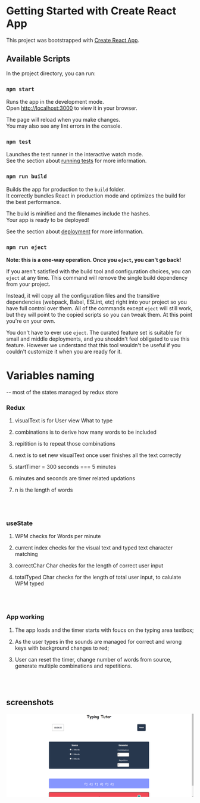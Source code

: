 # Getting Started with Create React App

This project was bootstrapped with [Create React App](https://github.com/facebook/create-react-app).

## Available Scripts

In the project directory, you can run:

### `npm start`

Runs the app in the development mode.\
Open [http://localhost:3000](http://localhost:3000) to view it in your browser.

The page will reload when you make changes.\
You may also see any lint errors in the console.

### `npm test`

Launches the test runner in the interactive watch mode.\
See the section about [running tests](https://facebook.github.io/create-react-app/docs/running-tests) for more information.

### `npm run build`

Builds the app for production to the `build` folder.\
It correctly bundles React in production mode and optimizes the build for the best performance.

The build is minified and the filenames include the hashes.\
Your app is ready to be deployed!

See the section about [deployment](https://facebook.github.io/create-react-app/docs/deployment) for more information.

### `npm run eject`

**Note: this is a one-way operation. Once you `eject`, you can't go back!**

If you aren't satisfied with the build tool and configuration choices, you can `eject` at any time. This command will remove the single build dependency from your project.

Instead, it will copy all the configuration files and the transitive dependencies (webpack, Babel, ESLint, etc) right into your project so you have full control over them. All of the commands except `eject` will still work, but they will point to the copied scripts so you can tweak them. At this point you're on your own.

You don't have to ever use `eject`. The curated feature set is suitable for small and middle deployments, and you shouldn't feel obligated to use this feature. However we understand that this tool wouldn't be useful if you couldn't customize it when you are ready for it.

# Variables naming

-- most of the states managed by redux store

### Redux

1. visualText is for User view What to type

2. combinations is to derive how many words to be included

3. repitition is to repeat those combinations

4. next is to set new visualText once user finishes all the text correctly

5. startTimer = 300 seconds === 5 minutes

6. minutes and seconds are timer related updations

7. n is the length of words


 </br>
 </br>

### useState

1. WPM checks for Words per minute

2. current index checks for the visual text and typed text character matching

3. correctChar Char checks for the length of correct user input

4. totalTyped Char checks for the length of total user input, to calulate WPM typed


 </br>
 </br>

### App working

1. The app loads and the timer starts with foucs on the typing area textbox;

2. As the user types in the sounds are managed for correct and wrong keys with background changes to red;

3. User can reset the timer, change number of words from source, generate multiple combinations and repetitions.

 </br>
 </br>


## screenshots

![Home page Image](./src/assets/images/Screenshot%20(247).png)

